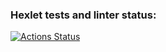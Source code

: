 ### Hexlet tests and linter status:
[![Actions Status](https://github.com/mishablokhin/python-project-83/actions/workflows/hexlet-check.yml/badge.svg)](https://github.com/mishablokhin/python-project-83/actions)